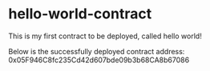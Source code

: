 # hello-world-contract
This is my first contract to be deployed, called hello world!

Below is the successfully deployed contract address:
0x05F946C8fc235Cd42d607bde09b3b68CA8b67086
